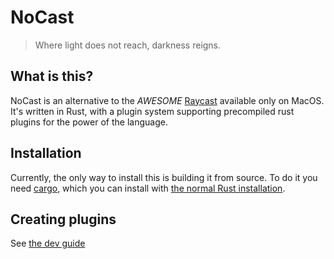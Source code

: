 # NoCast
> Where light does not reach, darkness reigns.

## What is this?
NoCast is an alternative to the *AWESOME* [Raycast](https://www.raycast.com/) available only on MacOS.
It's written in Rust, with a plugin system supporting precompiled rust plugins for the power of the language.

## Installation
Currently, the only way to install this is building it from source. To do it you need [cargo](https://doc.rust-lang.org/cargo/),
which you can install with [the normal Rust installation](https://rustup.rs/).

## Creating plugins
See [the dev guide](DEV.md)
